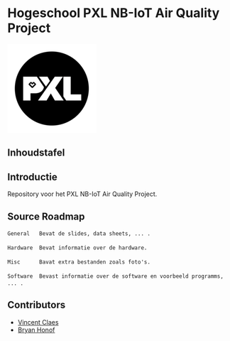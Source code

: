 # Hogeschool PXL NB-IoT Air Quality Project 

[![PXL University College Logo][PXL-logo]][PXL-link]

## Inhoudstafel

## Introductie

Repository voor het PXL NB-IoT Air Quality Project.

## Source Roadmap 

```
General   Bevat de slides, data sheets, ... .

Hardware  Bevat informatie over de hardware.

Misc      Bavat extra bestanden zoals foto's.

Software  Bevast informatie over de software en voorbeeld programms, ... .
```

## Contributors

- [Vincent Claes][Vincent-linkedin]
- [Bryan Honof][Bryan-linkedin]


[PXL-logo]: ./Misc/images/pxl-logo.png "PXL logo"
[PXL-link]: https://www.pxl.be
[Vincent-linkedin]: https://www.linkedin.com/in/vincentclaes/
[Vincent-mail]: Vicent.Claes@pxl.be
[Bryan-linkedin]: https://www.linkedin.com/in/bryan-honof/
[Bryan-mail]: Bryan.Honof@student.pxl.be
